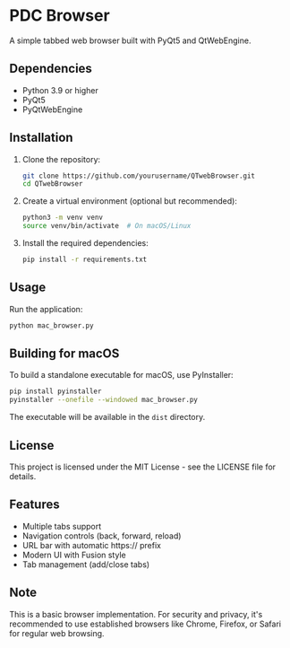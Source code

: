 # PDC Browser

A simple tabbed web browser built with PyQt5 and QtWebEngine.

## Dependencies

- Python 3.9 or higher
- PyQt5
- PyQtWebEngine

## Installation

1. Clone the repository:
   ```bash
   git clone https://github.com/yourusername/QTwebBrowser.git
   cd QTwebBrowser
   ```

2. Create a virtual environment (optional but recommended):
   ```bash
   python3 -m venv venv
   source venv/bin/activate  # On macOS/Linux
   ```

3. Install the required dependencies:
   ```bash
   pip install -r requirements.txt
   ```

## Usage

Run the application:
```bash
python mac_browser.py
```

## Building for macOS

To build a standalone executable for macOS, use PyInstaller:
```bash
pip install pyinstaller
pyinstaller --onefile --windowed mac_browser.py
```

The executable will be available in the `dist` directory.

## License

This project is licensed under the MIT License - see the LICENSE file for details.

## Features

- Multiple tabs support
- Navigation controls (back, forward, reload)
- URL bar with automatic https:// prefix
- Modern UI with Fusion style
- Tab management (add/close tabs)

## Note

This is a basic browser implementation. For security and privacy, it's recommended to use established browsers like Chrome, Firefox, or Safari for regular web browsing. 